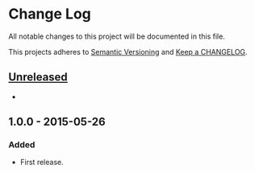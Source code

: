 # Change Log

All notable changes to this project will be documented in this file.

This projects adheres to [Semantic Versioning](http://semver.org/) and [Keep a CHANGELOG](http://keepachangelog.com/).

## [Unreleased][unreleased]
- 

## 1.0.0 - 2015-05-26

### Added
- First release.

[unreleased]: https://github.com/wp-pay-extensions/classipress/compare/1.0.0...HEAD
